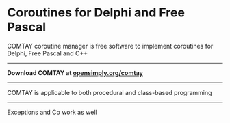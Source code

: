 # Coroutines for Delphi and Free Pascal
COMTAY coroutine manager is free software to implement coroutines for Delphi, Free Pascal and C++ 
***
**Download COMTAY at [opensimply.org/comtay](https://opensimply.org/comtay/)**
***
COMTAY is applicable to both procedural and class-based programming
***
Exceptions and Co work as well
